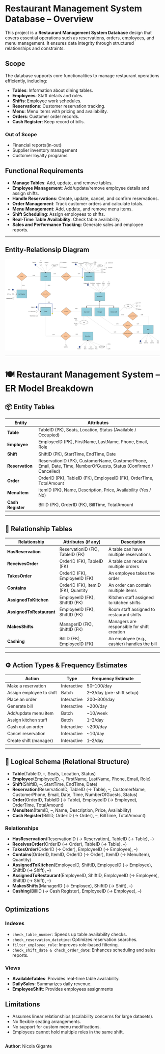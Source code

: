 # Restaurant Management System Database – Overview

This project is a **Restaurant Management System Database** design that covers essential operations such as reservations, orders, employees, and menu management. It ensures data integrity through structured relationships and constraints.

## Scope

The database supports core functionalities to manage restaurant operations efficiently, including:

- **Tables**: Information about dining tables.
- **Employees**: Staff details and roles.
- **Shifts**: Employee work schedules.
- **Reservations**: Customer reservation tracking.
- **Menu**: Menu items with pricing and availability.
- **Orders**: Customer order records.
- **Cash Register**: Keep record of bills.

### Out of Scope

- Financial reports(in-out)
- Supplier inventory management
- Customer loyalty programs

## Functional Requirements

- **Manage Tables**: Add, update, and remove tables.
- **Employee Management**: Add/update/remove employee details and assign shifts.
- **Handle Reservations**: Create, update, cancel, and confirm reservations.
- **Order Management**: Track customer orders and calculate totals.
- **Menu Management**: Add, update, and remove menu items.
- **Shift Scheduling**: Assign employees to shifts.
- **Real-Time Table Availability**: Check table availability.
- **Sales and Performance Tracking**: Generate sales and employee reports.

---



## Entity-Relationsip Diagram


![Entity-Relationsip Diagram](ER_RMDB.jpeg)

---
# 🍽️ Restaurant Management System – ER Model Breakdown

## 📦 Entity Tables

| Entity       | Attributes                                                                 |
|--------------|----------------------------------------------------------------------------|
| **Table**        | TableID (PK), Seats, Location, Status (Available / Occupied)               |
| **Employee**     | EmployeeID (PK), FirstName, LastName, Phone, Email, Role                  |
| **Shift**        | ShiftID (PK), StartTime, EndTime, Date                                    |
| **Reservation**  | ReservationID (PK), CustomerName, CustomerPhone, Email, Date, Time, NumberOfGuests, Status (Confirmed / Cancelled) |
| **Order**        | OrderID (PK), TableID (FK), EmployeeID (FK), OrderTime, TotalAmount       |
| **MenuItem**     | ItemID (PK), Name, Description, Price, Availability (Yes / No)            |
| **Cash Register**         | BillID (PK), OrderID (FK), BillTime, TotalAmount                 |

---

## 🔗 Relationship Tables

| Relationship           | Attributes (if any)                         | Description                                                                |
|------------------------|--------------------------------------------|----------------------------------------------------------------------------|
| **HasReservation**     | ReservationID (FK), TableID (FK)           | A table can have multiple reservations                                     |
| **ReceivesOrder**      | OrderID (FK), TableID (FK)                 | A table can receive multiple orders                                        |
| **TakesOrder**         | OrderID (FK), EmployeeID (FK)              | An employee takes the order                                                |
| **Contains**           | OrderID (FK), ItemID (FK), Quantity        | An order can contain multiple items                                        |
| **AssignedToKitchen**  | EmployeeID (FK), ShiftID (FK)              | Kitchen staff assigned to kitchen shifts                                   |
| **AssignedToRestaurant**| EmployeeID (FK), ShiftID (FK)             | Room staff assigned to restaurant shifts                                   |
| **MakesShifts**        | ManagerID (FK), ShiftID (FK)               | Managers are responsible for shift creation                                |
| **Cashing**            | BillID (FK), EmployeeID (FK)               | An employee (e.g., cashier) handles the bill                               |

---

## ⚙️ Action Types & Frequency Estimates

| Action                     | Type        | Frequency Estimate       |
|----------------------------|-------------|---------------------------|
| Make a reservation         | Interactive | 50–100/day                |
| Assign employee to shift   | Batch       | 2–3/day (pre-shift setup) |
| Place an order             | Interactive | 200–300/day               |
| Generate bill              | Interactive | ~200/day                  |
| Add/update menu item       | Batch       | ~10/week                  |
| Assign kitchen staff       | Batch       | 1–2/day                   |
| Cash out an order          | Interactive | ~200/day                  |
| Cancel reservation         | Interactive | ~10/day                   |
| Create shift (manager)     | Interactive | 1–2/day                   |

---

## 🧱 Logical Schema (Relational Structure)

- **Table**(TableID, –, Seats, Location, Status)
- **Employee**(EmployeeID, –, FirstName, LastName, Phone, Email, Role)
- **Shift**(ShiftID, –, StartTime, EndTime, Date)
- **Reservation**(ReservationID, TableID (→ Table), –, CustomerName, CustomerPhone, Email, Date, Time, NumberOfGuests, Status)
- **Order**(OrderID, TableID (→ Table), EmployeeID (→ Employee), OrderTime, TotalAmount)
- **MenuItem**(ItemID, –, Name, Description, Price, Availability)
- **Cash Register**(BillID, OrderID (→ Order), –, BillTime, TotalAmount)

### Relationships

- **HasReservation**(ReservationID (→ Reservation), TableID (→ Table), –)
- **ReceivesOrder**(OrderID (→ Order), TableID (→ Table), –)
- **TakesOrder**(OrderID (→ Order), EmployeeID (→ Employee), –)
- **Contains**(OrderID, ItemID, OrderID (→ Order), ItemID (→ MenuItem), Quantity)
- **AssignedToKitchen**(EmployeeID, ShiftID, EmployeeID (→ Employee), ShiftID (→ Shift), –)
- **AssignedToRestaurant**(EmployeeID, ShiftID, EmployeeID (→ Employee), ShiftID (→ Shift), –)
- **MakesShifts**(ManagerID (→ Employee), ShiftID (→ Shift), –)
- **Cashing**(BillID (→ Cash Register), EmployeeID (→ Employee), –)



#
## Optimizations

### Indexes

- `check_table_number`: Speeds up table availability checks.
- `check_reservation_datetime`: Optimizes reservation searches.
- `filter_employee_role`: Improves role-based filtering.
- `check_shift_date & check_order_date`: Enhances scheduling and sales reports.

### Views

- **AvailableTables**: Provides real-time table availability.
- **DailySales**: Summarizes daily revenue.
- **EmployeeShift**: Provides employees assignments

## Limitations

- Assumes linear relationships (scalability concerns for large datasets).
- No flexible seating arrangements.
- No support for custom menu modifications.
- Employees cannot hold multiple roles in the same shift.

##

**Author**: Nicola Gigante
